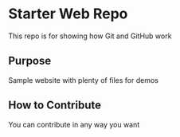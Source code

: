 # Starter Web Repo
This repo is for showing how Git and GitHub work

## Purpose
Sample website with plenty of files for demos

## How to Contribute
You can contribute in any way you want
